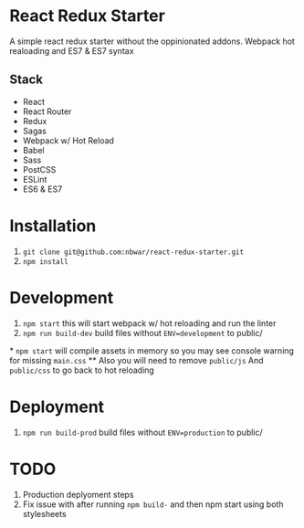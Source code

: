 
# React Redux Starter

A simple react redux starter without the oppinionated addons. Webpack hot realoading and ES7 & ES7 syntax


## Stack

+ React
+ React Router
+ Redux
+ Sagas
+ Webpack w/ Hot Reload
+ Babel
+ Sass
+ PostCSS
+ ESLint
+ ES6 & ES7

# Installation
1. `git clone git@github.com:nbwar/react-redux-starter.git`
2. `npm install`

# Development

1. `npm start` this will start webpack w/ hot reloading and run the linter
1. `npm run build-dev` build files without `ENV=development` to public/

\* `npm start` will compile assets in memory so you may see console warning for missing `main.css`
\*\* Also you will need to remove `public/js` And `public/css` to go back to hot reloading

# Deployment
1. `npm run build-prod` build files without `ENV=production` to public/



# TODO
1. Production deplyoment steps
2. Fix issue with after running `npm build-` and then npm start using both stylesheets
